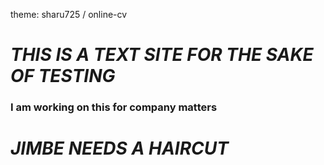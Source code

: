 theme: sharu725 / online-cv

# *THIS IS A TEXT SITE FOR THE SAKE OF TESTING*


### I am working on this for company matters

# *JIMBE NEEDS A HAIRCUT*
